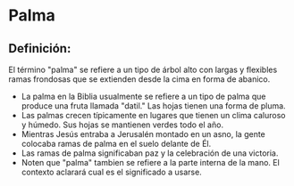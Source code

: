 # Palma

## Definición: 

El término "palma" se refiere a un tipo de árbol alto con largas y flexibles ramas frondosas que se extienden  desde la cima en forma de abanico.

* La palma en la Biblia usualmente se refiere a un tipo de palma que produce una fruta llamada "datil."  Las hojas tienen una forma de pluma.
* Las palmas crecen típicamente en lugares que tienen un clima caluroso y húmedo.  Sus hojas se mantienen verdes todo el año.
* Mientras Jesús entraba a Jerusalén montado en un asno, la gente colocaba ramas de palma en el suelo delante de Él.
* Las ramas de palma significaban paz y la celebración de una victoria.
* Noten que "palma" tambien se refiere a la parte interna de la mano. El contexto aclarará cual es el significado a usarse.

